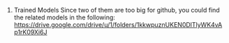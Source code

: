 1. Trained Models
   Since two of them are too big for github, you could find the related models in the following:
     https://drive.google.com/drive/u/1/folders/1kkwpuznUKEN0DlTlyWK4vAp1rK09Xi6J
   
